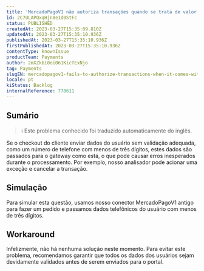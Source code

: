 ```yaml
---
title: 'MercadoPagoV1 não autoriza transações quando se trata de valor 0 de dados de usuário do telefone.'
id: 2C7ULAPQxqHjn8e1d0StFc
status: PUBLISHED
createdAt: 2023-03-27T15:35:09.810Z
updatedAt: 2023-03-27T15:35:10.936Z
publishedAt: 2023-03-27T15:35:10.936Z
firstPublishedAt: 2023-03-27T15:35:10.936Z
contentType: knownIssue
productTeam: Payments
author: 2mXZkbi0oi061KicTExNjo
tag: Payments
slugEN: mercadopagov1-fails-to-authorize-transactions-when-it-comes-with-phone-user-data-value-as-0
locale: pt
kiStatus: Backlog
internalReference: 778611
---
```


## Sumário

>ℹ️ Este problema conhecido foi traduzido automaticamente do inglês.


Se o checkout do cliente enviar dados do usuário sem validação adequada, como um número de telefone com menos de três dígitos, estes dados são passados para o gateway como está, o que pode causar erros inesperados durante o processamento. Por exemplo, nosso analisador pode acionar uma exceção e cancelar a transação.


##

## Simulação


Para simular esta questão, usamos nosso conector MercadoPagoV1 antigo para fazer um pedido e passamos dados telefônicos do usuário com menos de três dígitos.


##

## Workaround


Infelizmente, não há nenhuma solução neste momento. Para evitar este problema, recomendamos garantir que todos os dados dos usuários sejam devidamente validados antes de serem enviados para o portal.





